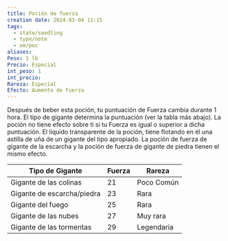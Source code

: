 ```yaml
---
title: Poción de fuerza
creation date: 2024-03-04 11:15
tags:
  - state/seedling
  - type/note
  - om/poc
aliases: 
Peso: 1 lb
Precio: Especial
int_peso: 1
int_precio: 
Rareza: Especial
Efecto: Aumento de Fuerza
---
```

Después de beber esta poción, tu puntuación de Fuerza cambia durante 1 hora. El tipo de gigante determina la puntuación (ver la tabla más abajo). La poción no tiene efecto sobre ti si tu Fuerza es igual o superior a dicha puntuación.
El líquido transparente de la poción, tiene flotando en él una astilla de uña de un gigante del tipo apropiado.
La poción de fuerza de gigante de la escarcha y la poción de fuerza de gigante de piedra tienen el mismo efecto.


| Tipo de Gigante            | Fuerza | Rareza     |
| -------------------------- | ------ | ---------- |
| Gigante de las colinas     | 21     | Poco Común |
| Gigante de escarcha/piedra | 23     | Rara       |
| Gigante del fuego          | 25     | Rara       |
| Gigante de las nubes       | 27     | Muy rara   |
| Gigante de las tormentas   | 29     | Legendaria |
